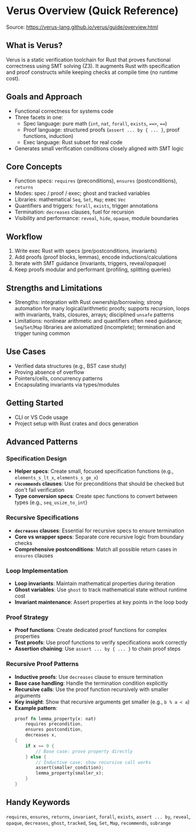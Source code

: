 # Verus Overview (Quick Reference)

Source: https://verus-lang.github.io/verus/guide/overview.html

## What is Verus?

Verus is a static verification toolchain for Rust that proves functional correctness using SMT solving (Z3). It augments Rust with specification and proof constructs while keeping checks at compile time (no runtime cost).

## Goals and Approach

- Functional correctness for systems code
- Three facets in one:
  - Spec language: pure math (`int`, `nat`, `forall`, `exists`, `==>`, `==`)
  - Proof language: structured proofs (`assert ... by { ... }`, proof functions, induction)
  - Exec language: Rust subset for real code
- Generates small verification conditions closely aligned with SMT logic

## Core Concepts

- Function specs: `requires` (preconditions), `ensures` (postconditions), `returns`
- Modes: spec / proof / exec; ghost and tracked variables
- Libraries: mathematical `Seq`, `Set`, `Map`; exec `Vec`
- Quantifiers and triggers: `forall`, `exists`, trigger annotations
- Termination: `decreases` clauses, fuel for recursion
- Visibility and performance: `reveal`, `hide`, `opaque`, module boundaries

## Workflow

1. Write exec Rust with specs (pre/postconditions, invariants)
2. Add proofs (proof blocks, lemmas), encode inductions/calculations
3. Iterate with SMT guidance (invariants, triggers, reveal/opaque)
4. Keep proofs modular and performant (profiling, splitting queries)

## Strengths and Limitations

- Strengths: integration with Rust ownership/borrowing; strong automation for many logical/arithmetic proofs; supports recursion, loops with invariants, traits, closures, arrays; disciplined `unsafe` patterns
- Limitations: nonlinear arithmetic and quantifiers often need guidance; `Seq`/`Set`/`Map` libraries are axiomatized (incomplete); termination and trigger tuning common

## Use Cases

- Verified data structures (e.g., BST case study)
- Proving absence of overflow
- Pointers/cells, concurrency patterns
- Encapsulating invariants via types/modules

## Getting Started

- CLI or VS Code usage
- Project setup with Rust crates and docs generation

## Advanced Patterns

### Specification Design

- **Helper specs**: Create small, focused specification functions (e.g., `elements_s_lt_x`, `elements_s_ge_x`)
- **`recommends` clauses**: Use for preconditions that should be checked but don't fail verification
- **Type conversion specs**: Create spec functions to convert between types (e.g., `seq_usize_to_int`)

### Recursive Specifications

- **`decreases` clauses**: Essential for recursive specs to ensure termination
- **Core vs wrapper specs**: Separate core recursive logic from boundary checks
- **Comprehensive postconditions**: Match all possible return cases in `ensures` clauses

### Loop Implementation

- **Loop invariants**: Maintain mathematical properties during iteration
- **Ghost variables**: Use `ghost` to track mathematical state without runtime cost
- **Invariant maintenance**: Assert properties at key points in the loop body

### Proof Strategy

- **Proof functions**: Create dedicated proof functions for complex properties
- **Test proofs**: Use proof functions to verify specifications work correctly
- **Assertion chaining**: Use `assert ... by { ... }` to chain proof steps

### Recursive Proof Patterns

- **Inductive proofs**: Use `decreases` clause to ensure termination
- **Base case handling**: Handle the termination condition explicitly
- **Recursive calls**: Use the proof function recursively with smaller arguments
- **Key insight**: Show that recursive arguments get smaller (e.g., `b % a < a`)
- **Example pattern**:
  ```rust
  proof fn lemma_property(x: nat)
      requires precondition,
      ensures postcondition,
      decreases x,
  {
      if x == 0 {
          // Base case: prove property directly
      } else {
          // Inductive case: show recursive call works
          assert(smaller_condition);
          lemma_property(smaller_x);
      }
  }
  ```

## Handy Keywords

`requires`, `ensures`, `returns`, `invariant`, `forall`, `exists`, `assert ... by`, `reveal`, `opaque`, `decreases`, `ghost`, `tracked`, `Seq`, `Set`, `Map`, `recommends`, `subrange`
